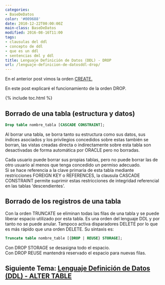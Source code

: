 ```yaml
---
categories:
- BaseDeDatos
color: '#009688'
date: 2010-12-22T00:00:00Z
main-class: BaseDeDatos
modified: 2016-08-16T11:00
tags:
- clausulas del ddl
- concepto de ddl
- que es un ddl
- sentencias dml y ddl
title: Lenguaje Definición de Datos (DDL) - DROP
url: /lenguaje-definicion-de-datosddl-drop/
---
```


En el anterior post vimos la orden [CREATE.][1]

En este post explicaré el funcionamiento de la orden DROP.

{% include toc.html %}

## Borrado de una tabla (estructura y datos)

```sql
Drop table nombre_tabla [CASCADE CONSTRAINT];
```

Al borrar una tabla, se borra tanto su estructura como sus datos, sus índices asociados y los privilegios concedidos sobre estas también se borran, las vistas creadas directa o indirectamente sobre esta tabla son desactivadas de forma automática por ORACLE pero no borradas.  

<!--ad-->

Cada usuario puede borrar sus propias tablas, pero no puede borrar las de otro usuario al menos que tenga concedido un permiso adecuado.  
Si se hace referencia a la clave primaria de esta tabla mediante restricciones FOREIGN KEY o REFERENCES, la clausula CASCADE CONSTRAINT permite suprimir estas restricciones de integridad referencial en las tablas ‘descendientes’.

## Borrado de los registros de una tabla

Con la orden TRUNCATE se eliminan todas las filas de una tabla y se puede liberar espacio utilizado por esta tabla. Es una orden del lenguaje DDL y por tanto no se puede anular. Tampoco activa disparadores DELETE por lo que es más rápido que una orden DELETE. Su sintaxis es:

```sql
Truncate table nombre_table [{DROP | REUSE} STORAGE];
```

Con DROP STORAGE se desasigna todo el espacio.  
Con DROP REUSE mantendrá reservado el espacio para nuevas filas.

## Siguiente Tema: [Lenguaje Definición de Datos (DDL) - ALTER TABLE][2] 

 [1]: https://elbauldelprogramador.com/lenguaje-definicion-de-datosddl-create/
 [2]: https://elbauldelprogramador.com/lenguaje-definicion-de-datos-ddl-alter/
